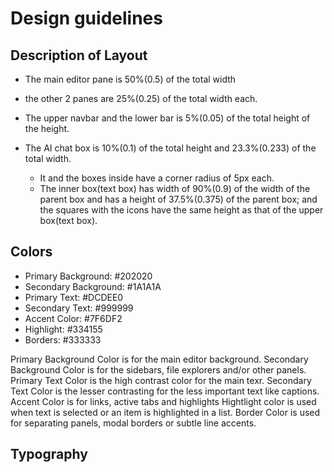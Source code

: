 # Design guidelines

## Description of Layout
- The main editor pane is 50%(0.5) of the total width

- the other 2 panes are 25%(0.25) of the total width each. 

- The upper navbar and the lower bar is 5%(0.05) of the total height of the height.

- The AI chat box is 10%(0.1) of the total height and 23.3%(0.233) of the total width. 
    - It and the boxes inside have a corner radius of 5px each. 
    - The inner box(text box) has width of 90%(0.9) of the width of the parent box and has a height of 37.5%(0.375) of the parent box; and the squares with the icons have the same height as that of the upper box(text box).

## Colors
- Primary Background: #202020
- Secondary Background: #1A1A1A
- Primary Text: #DCDEE0
- Secondary Text: #999999
- Accent Color: #7F6DF2
- Highlight: #334155
- Borders: #333333

Primary Background Color is for the main editor background. 
Secondary Background Color is for the sidebars, file explorers and/or other panels.
Primary Text Color is the high contrast color for the main texr.
Secondary Text Color is the lesser contrasting for the less important text like captions.
Accent Color is for links, active tabs and highlights
Hightlight color is used when text is selected or an item is highlighted in a list.
Border Color is used for separating panels, modal borders or subtle line accents. 

## Typography 
<!-- TODO: To be completed after deciding the font -->   

